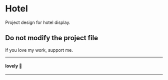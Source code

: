 # Hotel
Project design for hotel display.

## Do not modify the project file
If you love my work, support me.


-------------------------------------------------------------------------------------------------

#### lovely 🧡

-------------------------------------------------------------------------------------------------

